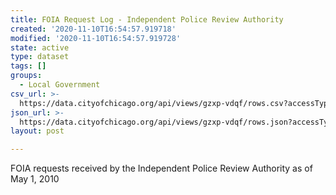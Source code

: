 ```yaml
---
title: FOIA Request Log - Independent Police Review Authority
created: '2020-11-10T16:54:57.919718'
modified: '2020-11-10T16:54:57.919728'
state: active
type: dataset
tags: []
groups:
  - Local Government
csv_url: >-
  https://data.cityofchicago.org/api/views/gzxp-vdqf/rows.csv?accessType=DOWNLOAD
json_url: >-
  https://data.cityofchicago.org/api/views/gzxp-vdqf/rows.json?accessType=DOWNLOAD
layout: post

---
```

FOIA requests received by the Independent Police Review Authority as of May 1, 2010
